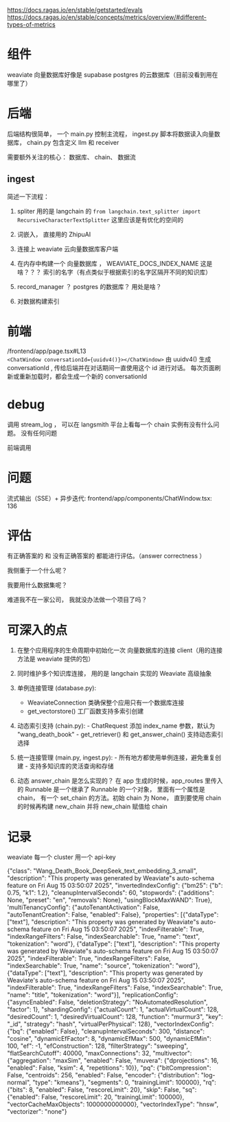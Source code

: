 https://docs.ragas.io/en/stable/getstarted/evals
https://docs.ragas.io/en/stable/concepts/metrics/overview/#different-types-of-metrics

# 组件
weaviate 向量数据库好像是
supabase postgres 的云数据库（目前没看到用在哪里了）


# 后端

后端结构很简单， 一个 main.py 控制主流程， ingest.py 脚本将数据读入向量数据库， chain.py 包含定义 llm 和 receiver

需要额外关注的核心： 数据库、 chain、 数据流

## ingest

简述一下流程：

1. spliter 用的是 langchain 的 `from langchain.text_splitter import RecursiveCharacterTextSplitter`
这里应该是有优化的空间的

2. 词嵌入， 直接用的 ZhipuAI

3. 连接上 weaviate 云向量数据库客户端

4. 在内存中构建一个 向量数据库 ， WEAVIATE_DOCS_INDEX_NAME 这是啥？？？ 索引的名字（有点类似于根据索引的名字区隔开不同的知识库）

5. record_manager ？ postgres 的数据库？ 用处是啥？

6. 对数据构建索引

# 前端

/frontend/app/page.tsx#L13  
`<ChatWindow conversationId={uuidv4()}></ChatWindow>`
由 uuidv4() 生成 conversationId , 传给后端并在对话期间一直使用这个 id 进行对话。
每次页面刷新或重新加载时，都会生成一个新的 conversationId


# debug
调用 stream_log ， 可以在 langsmith 平台上看每一个 chain 实例有没有什么问题。 没有任何问题

前端调用


# 问题
流式输出（SSE）+ 异步迭代: frontend/app/components/ChatWindow.tsx: 136


# 评估

有正确答案的 和 没有正确答案的 都能进行评估。（answer correctness ）

我侧重于一个什么呢？

我要用什么数据集呢？

难道我不在一家公司， 我就没办法做一个项目了吗？





# 可深入的点
1. 在整个应用程序的生命周期中初始化一次 向量数据库的连接  client（用的连接方法是 weaviate 提供的包）
2. 同时维护多个知识库连接， 用的是 langchain 实现的 Weaviate 高级抽象 

 1. 单例连接管理 (database.py):
    - WeaviateConnection 类确保整个应用只有一个数据库连接
    - get_vectorstore() 工厂函数支持多索引创建
  2. 动态索引支持 (chain.py):
    - ChatRequest 添加 index_name 参数，默认为 "wang_death_book"
    - get_retriever() 和 get_answer_chain() 支持动态索引选择
  3. 统一连接管理 (main.py, ingest.py):
    - 所有地方都使用单例连接，避免重复创建
    - 支持多知识库的灵活查询和存储
  
3. 动态 answer_chain 是怎么实现的？
在 app 生成的时候，app_routes 里传入的 Runnable 是一个继承了 Runnable 的一个对象， 里面有一个属性是 chain， 有一个 set_chain 的方法。初始 chain 为 None， 直到要使用 chain 的时候再构建 new_chain 并将 new_chain 赋值给 chain


# 记录
weaviate 每一个 cluster 用一个 api-key

{"class": "Wang_Death_Book_DeepSeek_text_embedding_3_small",
 "description": "This property was generated by Weaviate"s auto-schema feature on Fri Aug 15 03:50:07 2025",
 "invertedIndexConfig": {"bm25": {"b": 0.75, "k1": 1.2},
  "cleanupIntervalSeconds": 60,
  "stopwords": {"additions": None, "preset": "en", "removals": None},
  "usingBlockMaxWAND": True},
 'multiTenancyConfig": {"autoTenantActivation": False,
  "autoTenantCreation": False,
  "enabled": False},
 "properties": [{"dataType": ["text"],
   "description": "This property was generated by Weaviate"s auto-schema feature on Fri Aug 15 03:50:07 2025",
   "indexFilterable": True,
   "indexRangeFilters": False,
   "indexSearchable": True,
   "name": "text",
   "tokenization": "word"},
  {"dataType": ["text"],
   "description": "This property was generated by Weaviate"s auto-schema feature on Fri Aug 15 03:50:07 2025",
   "indexFilterable": True,
   "indexRangeFilters": False,
   "indexSearchable": True,
   "name": "source",
   "tokenization": "word"},
  {"dataType": ["text"],
   "description": "This property was generated by Weaviate's auto-schema feature on Fri Aug 15 03:50:07 2025",
   "indexFilterable": True,
   "indexRangeFilters": False,
   "indexSearchable": True,
   "name": "title",
   "tokenization": "word"}],
 "replicationConfig": {"asyncEnabled": False,
  "deletionStrategy": "NoAutomatedResolution",
  "factor": 1},
 "shardingConfig": {"actualCount": 1,
  "actualVirtualCount": 128,
  "desiredCount": 1,
  "desiredVirtualCount": 128,
  "function": "murmur3",
  "key": "_id",
  "strategy": "hash",
  "virtualPerPhysical": 128},
 "vectorIndexConfig": {"bq": {"enabled": False},
  "cleanupIntervalSeconds": 300,
  "distance": "cosine",
  "dynamicEfFactor": 8,
  "dynamicEfMax": 500,
  "dynamicEfMin": 100,
  "ef": -1,
  "efConstruction": 128,
  "filterStrategy": "sweeping",
  "flatSearchCutoff": 40000,
  "maxConnections": 32,
  "multivector": {"aggregation": "maxSim",
   "enabled": False,
   "muvera": {"dprojections": 16,
    "enabled": False,
    "ksim": 4,
    "repetitions": 10}},
  "pq": {"bitCompression": False,
   "centroids": 256,
   "enabled": False,
   "encoder": {"distribution": "log-normal", "type": "kmeans"},
   "segments": 0,
   "trainingLimit": 100000},
  "rq": {"bits": 8, "enabled": False, "rescoreLimit": 20},
  "skip": False,
  "sq": {"enabled": False, "rescoreLimit": 20, "trainingLimit": 100000},
  "vectorCacheMaxObjects": 1000000000000},
 "vectorIndexType": "hnsw",
 "vectorizer": "none"}